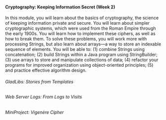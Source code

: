 <h4>Cryptography: Keeping Information Secret (Week 2)</h4>
<p>In this module, you will learn about the basics of cryptography, the science of keeping information private and secure. You will learn about simpler cryptographic systems, which were used from the Roman Empire through the early 1900s. You will learn how to implement these ciphers, as well as how to break them. To solve these problems, you will work more with processing Strings, but also learn about arrays—a way to store an indexable sequence of elements. You will be able to: (1) combine Strings using concatenation; (2) build Strings within a Java program using StringBuilder; (3) use arrays to store and manipulate collections of data; (4) refactor your programs for improved organization using object-oriented principles; (5) and practice effective algorithm design.</p>
<h6>GladLibs: Stories from Templates</h6>
<h6>Web Server Logs: From Logs to Visits</h6>
<h6>MiniProject: Vigenère Cipher</h6>
